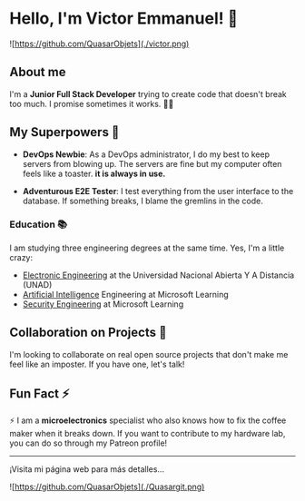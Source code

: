 
# Hello, I'm Victor Emmanuel! 👋

![https://github.com/QuasarObjets](./victor.png)


## About me

I'm a **Junior Full Stack Developer** trying to create code that doesn't break too much. I promise sometimes it works. 🤷‍♂️

## My Superpowers 💪

- **DevOps Newbie**: As a DevOps administrator, I do my best to keep servers from blowing up. The servers are fine but my computer often feels like a toaster. **it is always in use.**

- **Adventurous E2E Tester**: I test everything from the user interface to the database. If something breaks, I blame the gremlins in the code.


### Education 📚

I am studying three engineering degrees at the same time. Yes, I'm a little crazy:

- [Electronic Engineering](https://estudios.unad.edu.co/ingenieria-electronica/) at the Universidad Nacional Abierta Y A Distancia (UNAD)
- [Artificial Intelligence](https://learn.microsoft.com/es-es/training/career-paths/ai-engineer) Engineering at Microsoft Learning
- [Security Engineering](https://learn.microsoft.com/es-es/training/career-paths/security-engineer) at Microsoft Learning


## Collaboration on Projects 🚀

I'm looking to collaborate on real open source projects that don't make me feel like an imposter. If you have one, let's talk!


## Fun Fact ⚡

⚡ I am a **microelectronics** specialist who also knows how to fix the coffee maker when it breaks down. If you want to contribute to my hardware lab, you can do so through my Patreon profile!

---

¡Visita mi página web para más detalles...




![https://github.com/QuasarObjets](./Quasargit.png)